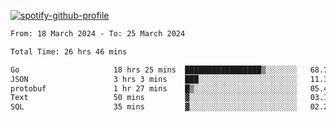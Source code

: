 [![spotify-github-profile](https://spotify-github-profile.vercel.app/api/view?uid=313pysyt3uxkjdidtiuvzf7nrnnu&cover_image=true&theme=natemoo-re&show_offline=false&background_color=121212&interchange=false&bar_color=53b14f&bar_color_cover=false)](https://spotify-github-profile.vercel.app/api/view?uid=313pysyt3uxkjdidtiuvzf7nrnnu&redirect=true)

<!--START_SECTION:waka-->

```txt
From: 18 March 2024 - To: 25 March 2024

Total Time: 26 hrs 46 mins

Go                     18 hrs 25 mins  █████████████████▒░░░░░░░   68.74 %
JSON                   3 hrs 3 mins    ███░░░░░░░░░░░░░░░░░░░░░░   11.38 %
protobuf               1 hr 27 mins    █▒░░░░░░░░░░░░░░░░░░░░░░░   05.46 %
Text                   50 mins         ▓░░░░░░░░░░░░░░░░░░░░░░░░   03.12 %
SQL                    35 mins         ▓░░░░░░░░░░░░░░░░░░░░░░░░   02.20 %
```

<!--END_SECTION:waka-->